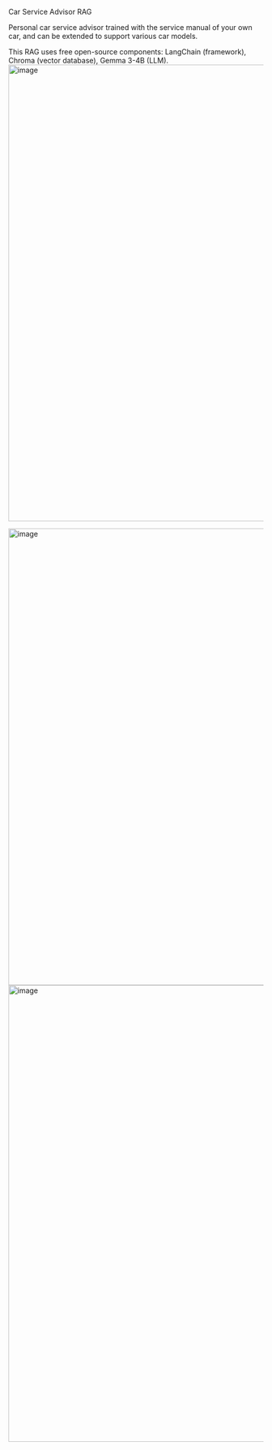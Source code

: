 Car Service Advisor RAG

Personal car service advisor trained with the service manual of your own car, and can be extended to support various car models.

This RAG uses free open-source components: LangChain (framework), Chroma (vector database), Gemma 3-4B (LLM).
<img width="1600" height="900" alt="image" src="https://github.com/user-attachments/assets/fe5e9db3-74b6-4100-9f14-a0a4d4a1c55d" />

<img width="1600" height="900" alt="image" src="https://github.com/user-attachments/assets/f4ef301b-c194-45f3-a2f1-c20f35348c77" />

<img width="1600" height="900" alt="image" src="https://github.com/user-attachments/assets/dfc52b2a-9b8a-4e48-aaa5-4f529461b1af" />
